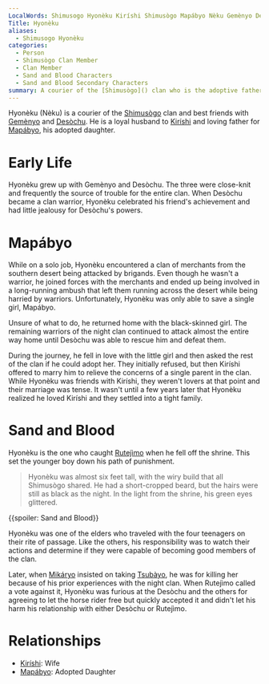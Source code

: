 ```yaml
---
LocalWords: Shimusogo Hyonèku Kiríshi Shimusògo Mapábyo Nèku Gemènyo Desòchu Desòchu's Rutejìmo Mikáryo Tsubàyo
Title: Hyonèku
aliases:
  - Shimusogo Hyonèku
categories:
  - Person
  - Shimusògo Clan Member
  - Clan Member
  - Sand and Blood Characters
  - Sand and Blood Secondary Characters
summary: A courier of the [Shimusògo]() clan who is the adoptive father of [Mapábyo]().
---
```


Hyonèku (Nèku) is a courier of the [Shimusògo]() clan and best friends with [Gemènyo]() and [Desòchu](). He is a loyal husband to [Kiríshi]() and loving father for [Mapábyo](), his adopted daughter.

# Early Life

Hyonèku grew up with Gemènyo and Desòchu. The three were close-knit and frequently the source of trouble for the entire clan. When Desòchu became a clan warrior, Hyonèku celebrated his friend's achievement and had little jealousy for Desòchu's powers.

# Mapábyo

While on a solo job, Hyonèku encountered a clan of merchants from the southern desert being attacked by brigands. Even though he wasn't a warrior, he joined forces with the merchants and ended up being involved in a long-running ambush that left them running across the desert while being harried by warriors. Unfortunately, Hyonèku was only able to save a single girl, Mapábyo.

Unsure of what to do, he returned home with the black-skinned girl. The remaining warriors of the night clan continued to attack almost the entire way home until Desòchu was able to rescue him and defeat them.

During the journey, he fell in love with the little girl and then asked the rest of the clan if he could adopt her. They initially refused, but then Kiríshi offered to marry him to relieve the concerns of a single parent in the clan. While Hyonèku was friends with Kiríshi, they weren't lovers at that point and their marriage was tense. It wasn't until a few years later that Hyonèku realized he loved Kiríshi and they settled into a tight family.

# Sand and Blood

Hyonèku is the one who caught [Rutejìmo]() when he fell off the shrine. This set the younger boy down his path of punishment.

> Hyonèku was almost six feet tall, with the wiry build that all Shimusògo shared. He had a short-cropped beard, but the hairs were still as black as the night. In the light from the shrine, his green eyes glittered.

{{spoiler: Sand and Blood}}

Hyonèku was one of the elders who traveled with the four teenagers on their rite of passage. Like the others, his responsibility was to watch their actions and determine if they were capable of becoming good members of the clan.

Later, when [Mikáryo]() insisted on taking [Tsubàyo](), he was for killing her because of his prior experiences with the night clan. When Rutejìmo called a vote against it, Hyonèku was furious at the Desòchu and the others for agreeing to let the horse rider free but quickly accepted it and didn't let his harm his relationship with either Desòchu or Rutejìmo.

# Relationships

* [Kiríshi](): Wife
* [Mapábyo](): Adopted Daughter
